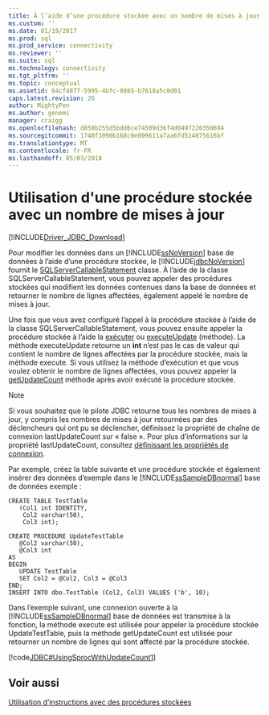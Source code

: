```yaml
---
title: À l’aide d’une procédure stockée avec un nombre de mises à jour | Documents Microsoft
ms.custom: ''
ms.date: 01/19/2017
ms.prod: sql
ms.prod_service: connectivity
ms.reviewer: ''
ms.suite: sql
ms.technology: connectivity
ms.tgt_pltfrm: ''
ms.topic: conceptual
ms.assetid: 64cf4877-5995-4bfc-8865-b7618a5c8d01
caps.latest.revision: 26
author: MightyPen
ms.author: genemi
manager: craigg
ms.openlocfilehash: d858b255d5bdd6ce74509d36f4d0497220350694
ms.sourcegitcommit: 1740f3090b168c0e809611a7aa6fd514075616bf
ms.translationtype: MT
ms.contentlocale: fr-FR
ms.lasthandoff: 05/03/2018
---
```

# <a name="using-a-stored-procedure-with-an-update-count"></a>Utilisation d'une procédure stockée avec un nombre de mises à jour
[!INCLUDE[Driver_JDBC_Download](../../includes/driver_jdbc_download.md)]

  Pour modifier les données dans un [!INCLUDE[ssNoVersion](../../includes/ssnoversion_md.md)] base de données à l’aide d’une procédure stockée, le [!INCLUDE[jdbcNoVersion](../../includes/jdbcnoversion_md.md)] fournit le [SQLServerCallableStatement](../../connect/jdbc/reference/sqlservercallablestatement-class.md) classe. À l’aide de la classe SQLServerCallableStatement, vous pouvez appeler des procédures stockées qui modifient les données contenues dans la base de données et retourner le nombre de lignes affectées, également appelé le nombre de mises à jour.  
  
 Une fois que vous avez configuré l’appel à la procédure stockée à l’aide de la classe SQLServerCallableStatement, vous pouvez ensuite appeler la procédure stockée à l’aide la [exécuter](../../connect/jdbc/reference/execute-method-sqlserverstatement.md) ou [executeUpdate](../../connect/jdbc/reference/executeupdate-method-sqlserverstatement.md) (méthode). La méthode executeUpdate retourne un **int** n’est pas le cas de valeur qui contient le nombre de lignes affectées par la procédure stockée, mais la méthode execute. Si vous utilisez la méthode d’exécution et que vous voulez obtenir le nombre de lignes affectées, vous pouvez appeler la [getUpdateCount](../../connect/jdbc/reference/getupdatecount-method-sqlserverstatement.md) méthode après avoir exécuté la procédure stockée.  
  
> [!NOTE]  
>  Si vous souhaitez que le pilote JDBC retourne tous les nombres de mises à jour, y compris les nombres de mises à jour retournées par des déclencheurs qui ont pu se déclencher, définissez la propriété de chaîne de connexion lastUpdateCount sur « false ». Pour plus d’informations sur la propriété lastUpdateCount, consultez [définissant les propriétés de connexion](../../connect/jdbc/setting-the-connection-properties.md).  
  
 Par exemple, créez la table suivante et une procédure stockée et également insérer des données d’exemple dans le [!INCLUDE[ssSampleDBnormal](../../includes/sssampledbnormal_md.md)] base de données exemple :  
  
```  
CREATE TABLE TestTable   
   (Col1 int IDENTITY,   
    Col2 varchar(50),   
    Col3 int);  
  
CREATE PROCEDURE UpdateTestTable  
   @Col2 varchar(50),  
   @Col3 int  
AS  
BEGIN  
   UPDATE TestTable  
   SET Col2 = @Col2, Col3 = @Col3  
END;  
INSERT INTO dbo.TestTable (Col2, Col3) VALUES ('b', 10);  
```  
  
 Dans l’exemple suivant, une connexion ouverte à la [!INCLUDE[ssSampleDBnormal](../../includes/sssampledbnormal_md.md)] base de données est transmise à la fonction, la méthode execute est utilisée pour appeler la procédure stockée UpdateTestTable, puis la méthode getUpdateCount est utilisée pour retourner un nombre de lignes qui sont affecté par la procédure stockée.  
  
 [!code[JDBC#UsingSprocWithUpdateCount1](../../connect/jdbc/codesnippet/Java/using-a-stored-procedure_0_1.java)]  
  
## <a name="see-also"></a>Voir aussi  
 [Utilisation d’instructions avec des procédures stockées](../../connect/jdbc/using-statements-with-stored-procedures.md)  
  
  
